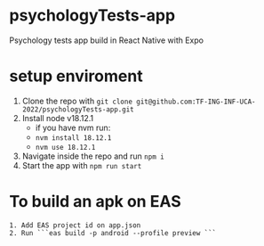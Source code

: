# psychologyTests-app
Psychology tests app build in React Native with Expo

# setup enviroment
  1. Clone the repo with ```git clone git@github.com:TF-ING-INF-UCA-2022/psychologyTests-app.git```
  2. Install node v18.12.1
      * if you have nvm run:
      * ```nvm install 18.12.1```
      * ```nvm use 18.12.1```
  3. Navigate inside the repo and run ```npm i```
  4. Start the app with ```npm run start```


  # To build an apk on EAS
    1. Add EAS project id on app.json
    2. Run ```eas build -p android --profile preview ```
